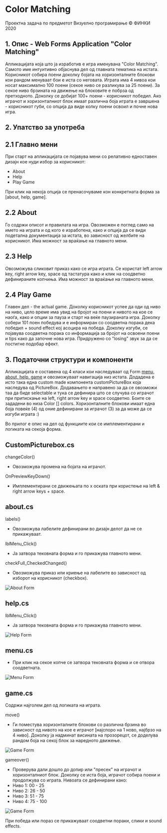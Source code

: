 # Color Matching 
Проектна задача по предметот Визуелно програмирање © ФИНКИ 2020

## 1. Опис - Web Forms Application "Color Matching"
 
Апликацијата која што ја изработив е игра именувана "Color Matching".
Самото име интуитивно објаснува дел од главната тематика на истата. Корисникот собира поени доколку бојата на хоризонталните блокови кои рандом 
менуваат бои е иста со неговата. Играта има 4 нивоа кои носат максимално 100 поени (секое ниво се разликува за 25 поени). 
За секое ниво брзината на движење на блоковите е побрза од претходното. Доколку се добијат 100+ поени - корисникот победил. Ако играчот и 
хоризонталниот блок имаат различна боја играта е завршена - корисникот губи, со опција да виде колку поени освоил и почне нова игра.

## 2. Упатство за употреба

## 2.1 Главно мени
При старт на апликацијата се појавува мени со релативно едноставен дизајн кое нуди избор за корисникот:

- About
- Help 
- Play Game

При клик на некоја опција се пренасочуваме кон конкретната форма за [about, help, game]. 

## 2.2 About 

Го содржи описот и правилата на игра. Овозможен е поглед само на името на играта и од кого е изработена, како и опција да се види подетална
документација за истата, во зависност од желбите на корисникот. Има можност за враќање на главното мени.

## 2.3 Help 

Овозможува сликовит приказ како се игра играта. Се користат left arrow key, right arrow key, space од тастатура како и клик на 
соодветно дефинираните копчиња. Има можност за враќање на главното мени.

## 2.4 Play Game 

Главен дел - the actual game.
Доколку корисникот успее да оди од ниво на ниво, цело време има увид на бројот на поени и нивото на кое се наоѓа, како и опции за пауза и старт  на 
веќе паузираната игра. Доколку собери 101 поен победува и е информиран со соодветна порака дека победил + sound effect кој асоцира на победа. 
Доколку изгуби, се појавува соодветна порака со информација за бројот на освоени поени и tips како да започне нова игра. 
Придружено со "losing" звук за да се постигне подобар ефект.

## 3. Податочни структури и компоненти 

Апликацијата е составена од 4 класи кои наследуваат од Form [menu, about, help, game](форми) и овозможуваат навигација низ истата.
Додадена е исто така една custom made компонента customPictureBox која наследува од PictureBox. Додавањето е направено за да се овозможи 
таа да биде selectablе и тука се дефинира што се случува со играчот при притискање на left, right arrow key и space соодветно.
Боите се зададени во низа Color [] colors. Хоризонталните блокови имаат една боја повеќе (4) од оние дефинирани за играчот
(3) за да може да се изгуби играта :)

Во прилог е опис на дел од функциите кои се имплементирани и логиката на секоја форма. 

## CustomPicturebox.cs

changeColor()
- Овозможува промена на бојата на играчот.

OnPreviewKeyDown()
- Имплементирани се движењата по х оската при користење на left & right arrow keys + space.

## аbout.cs

labels()  
- Овозможува лабелите дефинирани во дизајн делот да не се прикажуваат.

lblMenu_Click()  
- Ја затвора тековната форма и  го прикажува главното мени.

checkFull_CheckedChanged()  
- Овозможува приказ или криење на лабелите во зависност од изборот на корисникот (checkbox).

![About Form](project_colors/images/about.png)

## help.cs

lblMenu_Click()  
- Ја затвора тековната форма и го прикажува главното мени.

![Help Form](project_colors/images/help.png)

## menu.cs

- При клик на секое копче се затвора тековната форма и се отвора соодветната.

![Menu Form](project_colors/images/menu.png)

## game.cs

Содржи најголем дел од логиката на играта. 

move()  
- Ги поместува хоризонталните блокови со различна брзина во зависност од нивото на кое е играчот [најспоро на 1 ново, најбрзо на 4 ниво].
Доколку ја надминат висината на прозорецот, се доделува рандом боја на секој блок за наредното движење.

![Game Form](project_colors/images/game.png)

gameover()  
- Проверува дали дошло до допир или "пресек" на играчот и хоризонталниот блок. Доколку се иста боја, играчот собира
поени и продолжува со играта. Нивоата се дефинирани како: 
- Ниво 1: 00 - 25 
- Ниво 2: 26 - 50 
- Ниво 3: 51 - 75 
- Ниво 4: 75 - 100

![Game Form](project_colors/images/gameover.png)

При победа или пораз се прикажуваат соодветни пораки, слики и sound effects. 
